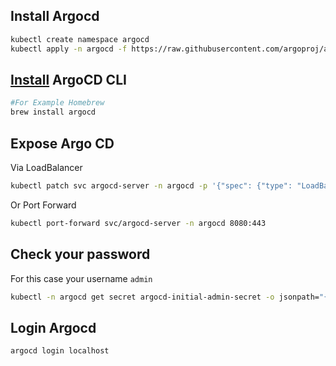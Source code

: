 ## Install Argocd
```bash
kubectl create namespace argocd
kubectl apply -n argocd -f https://raw.githubusercontent.com/argoproj/argo-cd/stable/manifests/install.yaml
```

## [Install](https://argo-cd.readthedocs.io/en/stable/cli_installation/) ArgoCD CLI
```bash
#For Example Homebrew
brew install argocd
```

## Expose Argo CD
Via LoadBalancer
```bash
kubectl patch svc argocd-server -n argocd -p '{"spec": {"type": "LoadBalancer"}}'
```
Or Port Forward
```bash
kubectl port-forward svc/argocd-server -n argocd 8080:443
```

## Check your password
For this case your username `admin`
```bash
kubectl -n argocd get secret argocd-initial-admin-secret -o jsonpath="{.data.password}" | base64 -d; echo
```

## Login Argocd
```bash
argocd login localhost
```

